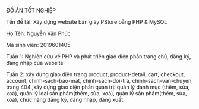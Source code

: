 ĐỒ ÁN TỐT NGHIỆP

Tền đề tài: Xây dựng website bán giày PStore bằng PHP & MySQL

Họ Tên: Nguyễn Văn Phúc

Mã sinh viên: 2019601405

Tuần 1: Nghiên cứu về PHP và phát triển giao diện phần trang chủ, đăng ký, đăng nhập của website

Tuần 2: xây dựng giao diện trang product, product-detail, cart, checkout, account, chinh-sach-bao-mat, chinh-sach-doi-tra, chinh-sach-van-chuyen, trang 404 ,xây dựng giao diện phần quản trị: quản lý danh mục (thêm, sửa, xoá), quản lý loại sản phẩm(thêm, sửa, xoá), quản lý sản phẩm(thêm, sửa, xoá), chức năng đăng ký, đăng nhập, đăng xuất.
